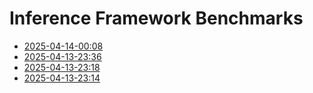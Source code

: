 # Inference Framework Benchmarks

- [2025-04-14-00:08](./2025-04-14-00:08)
- [2025-04-13-23:36](./2025-04-13-23:36)
- [2025-04-13-23:18](./2025-04-13-23:18)
- [2025-04-13-23:14](./2025-04-13-23:14)

